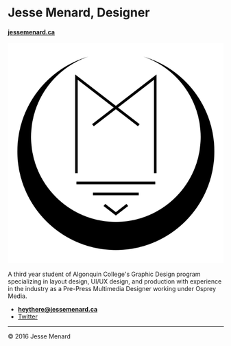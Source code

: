 # Jesse Menard, Designer

#### [jessemenard.ca](http://www.jessemenard.ca)

![](images/logoicon.svg)

A third year student of Algonquin College's Graphic Design program specializing in layout design, UI/UX design, and production with experience in the industry as a Pre-Press Multimedia Designer working under Osprey Media.

- **[heythere@jessemenard.ca](mailto:heythere@jessemenard.ca)**
- [Twitter](https://twitter.com/jesse_menard)

---

© 2016 Jesse Menard